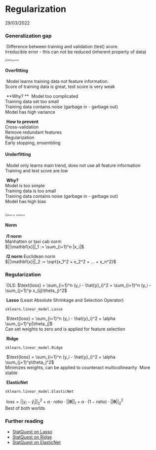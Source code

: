 # Regularization

29/03/2022

### Generalization gap

​	Difference between training and validation (test) score.  
​	Irreducible error - this can not be reduced (inherent property of data)

<img src="./error.png" alt="fitting error" style="zoom:50%;" />

#### 	Overfitting

​		Model learns training data not feature information.    
​		Score of training data is great, test score is very weak

​		**Why? ** 
​		Model too complicated    
​		Training data set too small   
​		Training data contains noise (garbage in - garbage out)  
​		Model has high variance   

​		**How to prevent**	   
​		Cross-validation   
​		Remove redundant features   
​		Regularization   
​		Early stopping, ensembling

#### 	Underfitting		

​		Model only learns main trend, does not use all feature information   
​		Training and test score are low

​		**Why?**   
​		Model is too simple   
​		Training data is too small    
​		Training data contains noise (garbage in - garbage out)    
​		Model has high bias   
​		

<img src="./bias-variance.png" alt="bias vs. variance" style="zoom: 50%;" />	

#### Norm

​	**$l1$ norm**    
​		Manhatten or taxi cab norm   
​		$||\mathbf{x}||_1 := \sum_{i=1}^n |x_i|$

​	**$l2$ norm**
​		Euclidean norm    
​		$||\mathbf{x}||_2 := \sqrt{x_1^2 + x_2^2 + ... + x_n^2}$

### Regularization

​	OLS: $\text{loss} = \sum_{i=1}^n (y_i - \hat{y}_i)^2 = \sum_{i=1}^n (y_i - \sum_{j=1}^p x_{ij}\theta_j)^2$   

​	**Lasso** (Least Absolute Shrinkage and Selection Operator)   
```{python}
sklearn.linear_model.Lasso
```

​		$\text{loss} = \sum_{i=1}^n (y_i - \hat{y}_i)^2 + \alpha \sum_{j=1}^p|\theta_j|$   
​		Can set weights to zero and is applied for feature selection   

​	**Ridge** 

```{python}
sklearn.linear_model.Ridge
```

​		$\text{loss} = \sum_{i=1}^n (y_i - \hat{y}_i)^2 + \alpha \sum_{j=1}^p\theta_j^2$   
​		Minimizes weights, can be applied to counteract multicollinearity
​		More stable

​	**ElasticNet**

```{python}
sklearn.linear_model.ElasticNet
```

​		$\text{loss} = ||y_i - \hat{y}_i||_2^2 + \alpha \cdot ratio \cdot ||\mathbf{\theta}||_1 + \alpha \cdot (1-ratio)\cdot ||\mathbf{\theta}||_2^2$   
​		Best of both worlds

### Further reading

*   [StatQuest on Lasso](https://www.youtube.com/watch?v=NGf0voTMlcs)
*   [StatQuest on Ridge](https://www.youtube.com/watch?v=Q81RR3yKn30)
*   [StatQuest on ElasticNet](https://www.youtube.com/watch?v=1dKRdX9bfIo)
